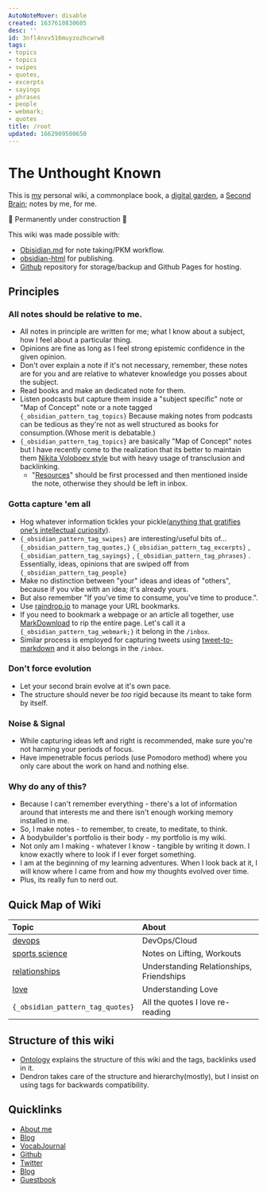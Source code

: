 ```yaml
---
AutoNoteMover: disable
created: 1637610830605
desc: ''
id: 3nfl4nvv516muyzozhcwrw8
tags:
- topics
- topics
- swipes
- quotes,
- excerpts
- sayings
- phrases
- people
- webmark;
- quotes
title: /root
updated: 1662909500650
---
```

   
# The Unthought Known   
   
This is [my](./archive/about.md) personal wiki, a commonplace book, a [digital garden](./archive/Digital%20Garden.md), a [Second Brain](./archive/Second%20Brain.md); notes by me, for me.   
   
🚧 Permanently under construction 🚧   
   
<!-- ![](https://res.cloudinary.com/zubayr/image/upload/v1667399873/wiki/bnhamrfzhgkmct7hpfd1.png) -->   
   
This wiki was made possible with:    
   
   
- [Obisidian.md](https://obsidian.md) for note taking/PKM workflow.   
- [obsidian-html](https://github.com/obsidian-html/obsidian-html) for publishing.   
- [Github](https://github.com/zubayrrr/zubayrrr.github.io) repository for storage/backup and Github Pages for hosting.   
   
## Principles   
   
### All notes should be relative to me.   
   
   
- All notes in principle are written for me; what I know about a subject, how I feel about a particular thing.   
- Opinions are fine as long as I feel strong epistemic confidence in the given opinion.   
- Don't over explain a note if it's not necessary, remember, these notes are for you and are relative to whatever knowledge you posses about the subject.   
- Read books and make an dedicated note for them.   
- Listen podcasts but capture them inside a "subject specific" note or "Map of Concept" note or a note tagged `{_obsidian_pattern_tag_topics}` Because making notes from podcasts can be tedious as they're not as well structured as books for consumption.(Whose merit is debatable.)   
- `{_obsidian_pattern_tag_topics}` are basically "Map of Concept" notes but I have recently come to the realization that its better to maintain them [Nikita Voloboev style](https://wiki.nikiv.dev/) but with heavy usage of transclusion and backlinking.   
  - "[Resources](./resources/resources.md)" should be first processed and then mentioned inside the note, otherwise they should be left in inbox.   
   
### Gotta capture 'em all   
   
   
- Hog whatever information tickles your pickle([anything that gratifies one's intellectual curiosity](https://news.ycombinator.com/newsguidelines.html)).   
- `{_obsidian_pattern_tag_swipes}` are interesting/useful bits of... `{_obsidian_pattern_tag_quotes,}` `{_obsidian_pattern_tag_excerpts}` , `{_obsidian_pattern_tag_sayings}` , `{_obsidian_pattern_tag_phrases}` . Essentially, ideas, opinions that are swiped off from `{_obsidian_pattern_tag_people}`   
- Make no distinction between "your" ideas and ideas of "others", because if you vibe with an idea; it's already yours.   
- But also remember "If you've time to consume, you've time to produce.".   
- Use [raindrop.io](https://raindrop.io) to manage your URL bookmarks.   
- If you need to bookmark a webpage or an article all together, use [MarkDownload](https://chrome.google.com/webstore/detail/markdownload-markdown-web/pcmpcfapbekmbjjkdalcgopdkipoggdi?hl=en-GB) to rip the entire page. Let's call it a `{_obsidian_pattern_tag_webmark;}` it belong in the `/inbox`.   
- Similar process is employed for capturing tweets using [tweet-to-markdown](https://github.com/kbravh/tweet-to-markdown) and it also belongs in the `/inbox`.   
   
### Don't force evolution   
   
   
- Let your second brain evolve at it's own pace.   
- The structure should never be _too_ rigid because its meant to take form by itself.   
   
### Noise & Signal   
   
   
- While capturing ideas left and right is recommended, make sure you're not harming your periods of focus.   
- Have impenetrable focus periods (use Pomodoro method) where you only care about the work on hand and nothing else.   
   
### Why do any of this?   
   
   
- Because I can't remember everything - there's a lot of information around that interests me and there isn't enough working memory installed in me.   
- So, I make notes - to remember, to create, to meditate, to think.   
- A bodybuilder's portfolio is their body - my portfolio is my wiki.   
- Not only am I making - whatever I know - tangible by writing it down. I know exactly where to look if I ever forget something.   
- I am at the beginning of my learning adventures. When I look back at it, I will know where I came from and how my thoughts evolved over time.   
- Plus, its really fun to nerd out.   
   
## Quick Map of Wiki   
   
| Topic                     | About                                    |   
|:------------------------- |:---------------------------------------- |   
| [devops](./topics/devops.md)  | DevOps/Cloud                             |   
| [sports science](./topics/sports%20science.md) | Notes on Lifting, Workouts               |   
| [relationships](./topics/relationships.md)  | Understanding Relationships, Friendships |   
| [love](./topics/love.md)           | Understanding Love                                         |   
|                  `{_obsidian_pattern_tag_quotes}`          |     All the quotes I love re-reading                                      |   
   
   
## Structure of this wiki   
   
   
- [Ontology](./archive/ontology.md) explains the structure of this wiki and the tags, backlinks used in it.   
- Dendron takes care of the structure and hierarchy(mostly), but I insist on using tags for backwards compatibility.   
   
## Quicklinks   
   
   
- [About me](./archive/about.md)   
- [Blog](https://zubayrali.in)   
- [VocabJournal](https://lexicon.zubayrali.in)   
- [Github](https://github.com/zubayrrr)   
- [Twitter](https://twitter.com/zoobhalu)   
- [Blog](https://zubayrali.in)   
- [Guestbook](https://www.yourworldoftext.com/~zubayrali/)